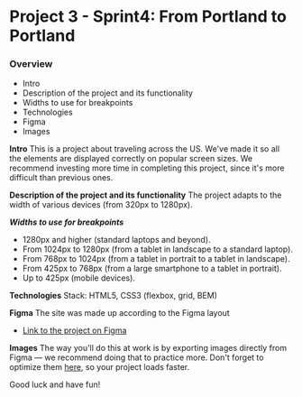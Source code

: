 # Project 3 - Sprint4: From Portland to Portland

### Overview
* Intro
* Description of the project and its functionality
* Widths to use for breakpoints
* Technologies
* Figma
* Images

**Intro**
This is a project about traveling across the US. We've made it so all the elements are displayed correctly on popular screen sizes. We recommend investing more time in completing this project, since it's more difficult than previous ones.

**Description of the project and its functionality**
The project adapts to the width of various devices (from 320px to 1280px).

***Widths to use for breakpoints***
- 1280px and higher (standard laptops and beyond).
- From 1024px to 1280px (from a tablet in landscape to a standard laptop).
- From 768px to 1024px (from a tablet in portrait to a tablet in landscape).
- From 425px to 768px (from a large smartphone to a tablet in portrait).
- Up to 425px (mobile devices).

**Technologies**
Stack: HTML5, CSS3 (flexbox, grid, BEM)

**Figma**
The site was made up according to the Figma layout 
* [Link to the project on Figma](https://www.figma.com/file/lNsn9aE1Be6bvg9FeAzRXT/Sprint-3-From-Portland-to-Portland-desktop-mobile?node-id=0%3A1)

**Images**
The way you'll do this at work is by exporting images directly from Figma — we recommend doing that to practice more. Don't forget to optimize them [here](https://tinypng.com/), so your project loads faster. 

Good luck and have fun!
